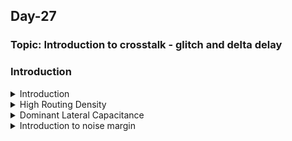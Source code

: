 ## Day-27

### Topic: Introduction to crosstalk - glitch and delta delay

### Introduction
<details>
  <summary>Introduction</summary>
  
### Introduction to crosstalk
  
**What happens when we go through a chip design cycle?**

* When we go through a design, there are three things that we try to achieve on a chip.
  + Power: focusing on the lowest power consumption.
  + Performance: focusing on the performance, process and speed of the device.
  + Area: preferable a smaller device

### What will be covered?
  
* Reasons for crosstalk
* Introduction to noise margin
* Crosstalk glitch example
* Factors affecting glitch height
* AC noise margin
* Timing window concepts
* Impact of crosstalk on setup and hold timing
* Techniques to reduce crosstalk
* Power supply noise
  
  
</details>


<details>
  <summary>High Routing Density</summary>
  
### Crosstalk Noise Reasons and Definition
  
**High routing density and large number of standard cells**
  
* 0.25 um and 0.1 um are the channel/gate length.

* Looking through 0.25 um and above process, there are quite some spaces and routes between each other.
  
* Quick way to reduce the size of the MOSFET is to reduce the channel length. When we reduce the channel length, the overall size of the MOSFET shrinks the overall size of the combinational logic, resulting the cell inside shrinks too. That way, we achieved a smaller size of the MOSFET.
  
* If smaller size has been achieved, resulting the cells inside shrank, the complete circuit accomodates in a smaller area. Therefore, we can have multiple instances of the circuits or similar kind of circuits which are getting made to get back into the area.
  
* For example, the circuit is used for sending and receiving messages. The circuit could have just instantiated in nine times. Some section can be sending and receiving messages, another section can be sending and receiving calls, some can be processing, some can reading other applications and so on. 
  
* As we can see, before reducing the MOSFET size, we only have one or two applications running in the same area, but after reducing the size, now we have nine applications running in the same area of the chip.
  
* However, there is issue in interference when we reduce the size. Basically, referring to 0.1 um and below process in the figure below, there is some amount of interference in their functioning that is happening between the two nets/wires that is being placed very close to each other when we reduce the size. This is the major reason in crosstalk.
  
* Initially, there are 20 number of standard cells. After reducing the size, the number of standard cell has increased 9 times where the standard cell has to be connected to each other and as a result of that, the number of routes has increased and the routing has becomes very close to each other. 
  
* Hence, we will started to see some failures in the design, where there was some functionality failure is happening which we can called it as crosstalk.
  
*Source: the figure was taken from lecture video in udemy course (https://www.udemy.com/course/vlsi-academy-crosstalk/learn/lecture/1614424#overview)*
  
![image](https://user-images.githubusercontent.com/118953917/219541836-b80e0fa7-52ce-45a3-898b-161ecf48c703.png)

</details>

<details>
  <summary>Dominant Lateral Capacitance</summary>
  
### Crosstalk Noise Reasons and Definition
  
**Increase in number of metal layers resulting in increase in lateral capacitance**
  
* Basically, there are 2 kinds of capacitance.
  + Interlayer capacitance: capacitors that is placed between 2 consecutive different layers.
  + Lateral capacitance: capacitors that is placed between 2 wires at the same level and metal layer.
  
* The second reason of increasing the crosstalk noise is increase in the lateral capacitance because it is increasing the metal layer.

![image](https://user-images.githubusercontent.com/118953917/219543759-59aad67d-c6f8-4d67-86ee-1182b9c4804c.png)
  
**Why increasing lateral capacitance making metal layer increasing too?**
  
* Breaking into several metal layers helps in reducing the resistance where the higher the area, resulting in lower resistance. That's why we are having a wider metal layer.
  
* The overlap area between metal 1 and metal 2 as shown in the figure below, is pretty huge, that leads into an increase of lower capacitance. That's why 0.25 um and above process, we say that the interlayer capacitance was dominant. 
  
![image](https://user-images.githubusercontent.com/118953917/219565374-c89b697d-bab2-4759-a627-b5930a383fb4.png)

* As we reduced the size of the MOSFET, it will increase the number of standard cells, resulting in increasing the number of connections. So, each cell needs to be connected to its edges of the standard cells, making the connection increased. As a result, the number of routes also got increased.
  
* Since the routes are very close to each other and it is difficult to accommodate the area of the MOSFET, we reduce the widthe of the metal. However, even when we reduce the width of the metal, the demand of routes of the area is too huge. Therefore, reducing it only won't help.
  
* So, we need to do the connections in different way (i.e. referring to the figure below) which is making the signal travelling in a straight line (only travelling across metal 1) without transferring the signal to metal 3 first.  This is happened because of the limited amount of resources/routing resources available in the area. In this case, the amount of area is very compact and we need to accommodate it where we have to connect signals at any cost.
  
![image](https://user-images.githubusercontent.com/118953917/219569277-28781416-165c-4714-bc6d-c17db5d329e4.png)

* Things that have been observed:
  + The width of the metal has reduced
  + The number of metal layers have increased
  
* Referring to the figure bwlow, now the issue regarding overlapping 2 consecutive area has been solved, but now we have issue in overlapping between 2 side walls of the metal layer at the RHS of the figure. So, there is a huge overlap area between these 2 side walls and that's the reason we see lateral capacitance dominant and the biggest disadvantage we find with the lateral capacitance is that they present all the same layer.
  
* Looking through the RHS of the image below, if they are present on the same layer and the signal which is passing through the left side net will immediately being coupled to the other right side net because they're very close to each other. So, any switching activity happening between the same layer will immediately affect the whole process.
  
![image](https://user-images.githubusercontent.com/118953917/219570032-d95aae1c-0f77-487d-83da-dc47820dd052.png)

</details>

<details>
  <summary>Introduction to noise margin</summary>
  
### Crosstalk Noise Reasons and Definition
  
**Lower supply voltage leading to lesser noise margin**
  
* In a basic inverter functioning, if we provide low-level input into an inverter, we will get high-level output and vice versa.
  
* Converting the concept into a graphical method, when Vin = low, Vout = high. whereas, when Vin = high, Vout = low.
  
* The behaviour of an inverter happens when the half of the voltage (Vdd/2), we will see the behavior of switch is happening.
  
* When the input is zero, the output is VDD. Then, we move the input from zero and keep increasing the input towards VDD. As gradually we increase the input voltage, the output voltage will start to decrease. And finally, the output voltage will be completely zero.
  
![image](https://user-images.githubusercontent.com/118953917/219574459-115da6cc-ce09-4f19-8e6f-49b9d4a869c5.png)

* The area of the slope (the difference of the output the input) ideally should be infinite.

![image](https://user-images.githubusercontent.com/118953917/219575275-2612b810-8dbf-46af-b571-a1ceffc52874.png)
  
* Practically, the curve won't be as smooth as in ideally. It might have some slopes since it has some delays due to capacitances and resistances while travelling from VDD to zero voltage. However, it won't be exactly achieve zero voltage due to practical scenarios of nmos and pmos, but for sure it will be somewhere around zero. 
  
* Input low voltage (VIL): the input voltage is from zero to some particular value (VIL), as well as maximum input voltage that will be recognised as a low input logic level.
  
* Output high voltage (VOH): Nominal voltage corresponding to a high logic state.

will be will be really tight which is v or at OK

![image](https://user-images.githubusercontent.com/118953917/219576259-b0285638-691e-4e61-bb04-0cea36d1bfe1.png)
